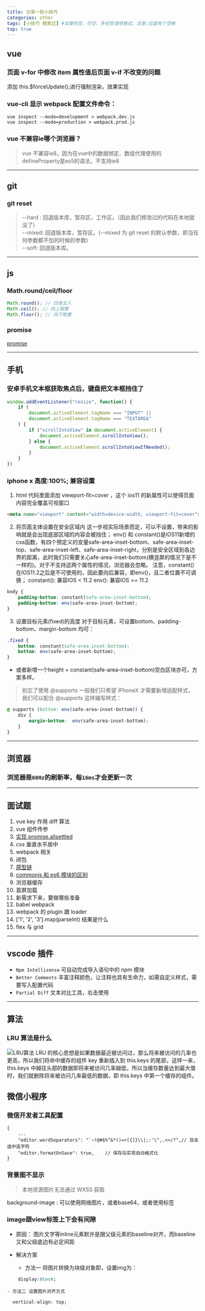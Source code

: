 ```yaml
---
title: 记录一些小技巧
categories: other
tags: [小技巧 搜索过] #文章标签，可空，多标签请用格式，注意:后面有个空格
top: true
---
```


## vue

### 页面 v-for 中修改 item 属性值后页面 v-if 不改变的问题

添加 this.$forceUpdate();进行强制渲染，效果实现

### vue-cli 显示 webpack 配置文件命令：

```
vue inspect --mode=development > webpack.dev.js
vue inspect --mode=production > webpack.prod.js
```

### vue 不兼容ie哪个浏览器？
> vue 不兼容ie8，因为在vue中的数据绑定、数组代理使用的defineProperty是es5的语法，不支持ie8

----------------------------------

## git

### git reset

> --hard : 回退版本库，暂存区，工作区。（因此我们修改过的代码在本地就没了）<br>
> --mixed: 回退版本库，暂存区。(--mixed 为 git reset 的默认参数，即当任何参数都不加的时候的参数)<br>
> --soft: 回退版本库。

----------------------------------

## js

### Math.round/ceil/floor

```javascript
Math.round(); // 四舍五入
Math.ceil(); // 向上取整
Math.floor(); // 向下取整
```

### promise

[promise](/2020/12/01/js-promise/)

----------------------------------

## 手机

### 安卓手机文本框获取焦点后，键盘把文本框挡住了

```js
window.addEventListener("resize", function() {
    if (
        document.activeElement.tagName === "INPUT" ||
        document.activeElement.tagName === "TEXTAREA"
    ) {
        if ("scrollIntoView" in document.activeElement) {
            document.activeElement.scrollIntoView();
        } else {
            document.activeElement.scrollIntoViewIfNeeded();
        }
    }
})
```

### iphone x 高度:100%; 兼容设置

1. html 代码里面添加 viewport-fit=cover ，这个 ios11 的新属性可以使得页面内容完全覆盖可视窗口
```html
<meta name="viewport" content="width=device-width, viewport-fit=cover">
```
2. 将页面主体设置在安全区域内
这一步视实际场景而定，可以不设置，带来的影响就是会出现底部区域的内容会被挡住；
env() 和 constant()是IOS11新增的css函数，有四个预定义的变量safe-area-inset-bottom、safe-area-inset-top、safe-area-inset-left、safe-area-inset-right，分别是安全区域到各边界的距离，此时我们只需要关心afe-area-inset-bottom(横竖屏的情况下是不一样的)。对于不支持这两个属性的情况，浏览器会忽略。
注意，constant()在IOS11.2之后是不可使用的，因此要向后兼容，即env()，且二者位置不可调换；
constant(): 兼容IOS < 11.2
env(): 兼容IOS >= 11.2
```css
body {
    padding-bottom: constant(safe-area-inset-bottom);
    padding-bottom: env(safe-area-inset-bottom);
}
```
3. 设置目标元素(fixed)的高度
对于目标元素，可设置bottom、padding-bottom、margin-bottom 均可：
```css
.fixed {
    bottom: constant(safe-area-inset-bottom);
    bottom: env(safe-area-inset-bottom);
}
```
- 或者新增一个height = constant(safe-area-inset-bottom)空白区块亦可，方案多样。

> 别忘了使用 @supports
一般我们只希望 iPhoneX 才需要新增适配样式，我们可以配合 @supports 这样编写样式：
```css
@ supports (bottom: env(safe-area-inset-bottom)) {
    div {
        margin-bottom:  env(safe-area-inset-bottom);
    }
}
```

----------------------------------
## 浏览器

### 浏览器是`60Hz`的刷新率，每`16ms`才会更新一次


----------------------------------

## 面试题

1. vue key 作用 diff 算法
2. vue 组件传参
3. [实现 promise.allsettled](/2020/12/01/js-promise/)
4. css 垂直水平居中
5. webpack 相关
6. 闭包
7. [原型链](/2020/11/16/js原型/)
8. [commonjs 和 es6 模块的区别](/2020/12/02/commonjs-es6Module/)
9. 浏览器缓存
10. 首屏加载
11. 新需求下来，要做哪些准备
12. babel webpack
13. webpack 的 plugin 跟 loader
14. ['1', '2', '3'].map(parseInt) 结果是什么
15. flex 与 grid

----------------------------------

## vscode 插件

- `Npm Intellisense` 可自动完成导入语句中的 npm 模块
- `Better Comments` 丰富注释颜色，让注释也具有生命力，如需自定义样式，需要写入配置代码
- `Partial Diff` 文本对比工具，右击使用



----------------------------------

## 算法

### LRU 算法是什么

![LRU算法](./lru.png)
LRU 的核心思想是如果数据最近被访问过，那么将来被访问的几率也更高，所以我们将命中缓存的组件 key 重新插入到 this.keys 的尾部，这样一来，this.keys 中越往头部的数据即将来被访问几率越低，所以当缓存数量达到最大值时，我们就删除将来被访问几率最低的数据，即 this.keys 中第一个缓存的组件。


## 微信小程序

### 微信开发者工具配置
```
{
	...
    "editor.wordSeparators": "`~!@#$%^&*()=+[{]}\\|;:'\",.<>/?",// 双击选中连字符
    "editor.formatOnSave": true,	// 保存后实现自动格式化
}

```

### 背景图不显示
> 本地资源图片无法通过 WXSS 获取

background-image : 可以使用网络图片，或者base64，或者使用<image />标签

### image跟view标签上下会有间隙
- 原因：
图片文字等inline元素默许是跟父级元素的baseline对齐，而baseline又和父级底边有必定间距

- 解决方案
	- 方法一 将图片转换为块级对象即，设置img为：
```css
	display:block;
```
	- 方法二 设置图片对齐方式
```css
  vertical-align: top;
```